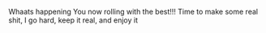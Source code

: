 Whaats happening
You now rolling with the best!!! 
Time to make some real shit,
I go hard, keep it real, and enjoy it
